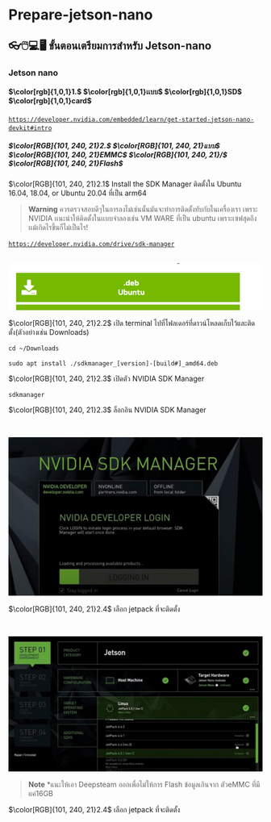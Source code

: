 # Prepare-jetson-nano
## 👓🖱️💻🖥️ ขั้นตอนเตรียมการสำหรับ Jetson-nano
### Jetson nano
#### $\color[rgb]{1,0,1}1.$ $\color[rgb]{1,0,1}เเบบ$ $\color[rgb]{1,0,1}SD$ $\color[rgb]{1,0,1}card$
<code>https://developer.nvidia.com/embedded/learn/get-started-jetson-nano-devkit#intro</code>
##### $\color[RGB]{101, 240, 21}2.$ $\color[RGB]{101, 240, 21}แบบ$ $\color[RGB]{101, 240, 21}EMMC$ $\color[RGB]{101, 240, 21}/$ $\color[RGB]{101, 240, 21}Flash$
<p>$\color[RGB]{101, 240, 21}2.1$ Install the SDK Manager ติดตั้งใน Ubuntu 16.04, 18.04, or Ubuntu 20.04 ที่เป็น arm64</p>

> **Warning**
> ควรตรวจสอบดีๆในการลงไม่เช่นนั้นมันจะทำการติดตั้งทับกับในเครื่องเรา เพราะ NVIDIA เเนะนำให้ติดตั้งในเเบบจำลองเช่น VM WARE ที่เป็น ubuntu เพราะเซฟสุดถึงเเม้เกิดไรขึ้นก็ไม่เป็นไร!

<a href="https://developer.nvidia.com/drive/sdk-manager"><code>https://developer.nvidia.com/drive/sdk-manager</code></a>
<br><br>
<p align="center">
  <img src="img/1.png" />
</p>
<p>$\color[RGB]{101, 240, 21}2.2$ เปิด terminal ไปที่โฟลเดอร์ที่ดาวน์โหลดเก็บไว้และติดตั้ง(ตัวอย่างเช่น Downloads)</p>

```
cd ~/Downloads
```
```
sudo apt install ./sdkmanager_[version]-[build#]_amd64.deb
```
<p>$\color[RGB]{101, 240, 21}2.3$ เปิดตัว NVIDIA SDK Manager </p>
  
```
sdkmanager
```
<p>$\color[RGB]{101, 240, 21}2.3$ ล็อกอิน NVIDIA SDK Manager</p>
<br>
<p align="center">
  <img src="img/2.png" />
</p>

<p>$\color[RGB]{101, 240, 21}2.4$ เลือก jetpack ที่จะติดตั้ง</p>
<br>
<p align="center">
  <img src="img/3.png" />
</p>

> **Note**
> *แนะให้เอา Deepsteam ออกเพื่อไม่ให้การ Flash ข้อมูลเกินจาก ตัวeMMC ที่มีแค่16GB 
<p>$\color[RGB]{101, 240, 21}2.4$ เลือก jetpack ที่จะติดตั้ง</p>

